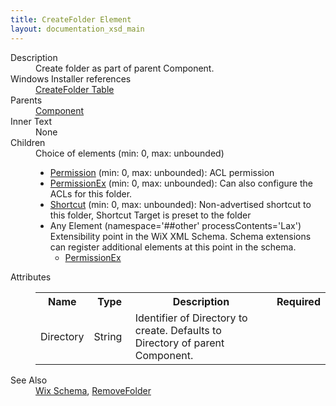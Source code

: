 ```yaml
---
title: CreateFolder Element
layout: documentation_xsd_main
---
```

<dl>
  <dt>Description</dt>
  <dd>Create folder as part of parent Component.</dd>
  <dt>Windows Installer references</dt>
  <dd>
    <a href="http://msdn.microsoft.com/library/aa368053.aspx" target="_blank">CreateFolder Table</a>
  </dd>
  <dt>Parents</dt>
  <dd>
    <a href="../wix/component">Component</a>
  </dd>
  <dt>Inner Text</dt>
  <dd>None</dd>
  <dt>Children</dt>
  <dd>Choice of elements (min: 0, max: unbounded)<ul><li><a href="../wix/permission">Permission</a> (min: 0, max: unbounded): ACL permission</li><li><a href="../wix/permissionex">PermissionEx</a> (min: 0, max: unbounded): Can also configure the ACLs for this folder.</li><li><a href="../wix/shortcut">Shortcut</a> (min: 0, max: unbounded): Non-advertised shortcut to this folder, Shortcut Target is preset to the folder</li><li><span class="extension">Any Element (namespace='##other' processContents='Lax')                              Extensibility point in the WiX XML Schema.  Schema extensions can register additional                             elements at this point in the schema.                         </span><ul><li><a href="../util/permissionex" class="extension">PermissionEx</a></li></ul></li></ul></dd>
  <dt>Attributes</dt>
  <dd>
    <table cellspacing="0" cellpadding="0" class="schema">
      <tr>
        <th width="15%">Name</th>
        <th width="15%">Type</th>
        <th width="65%">Description</th>
        <th width="15%">Required</th>
      </tr>
      <tr>
        <td>Directory</td>
        <td>String</td>
        <td>Identifier of Directory to create.  Defaults to Directory of parent Component.</td>
        <td>&nbsp;</td>
      </tr>
    </table>
  </dd>
  <dt>See Also</dt>
  <dd>
    <a href="../wix">Wix Schema</a>, <a href="../wix/removefolder">RemoveFolder</a></dd>
</dl>
